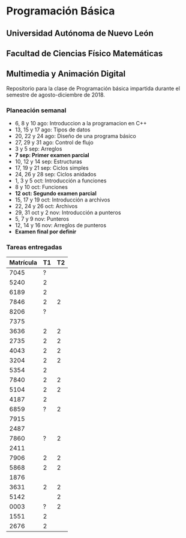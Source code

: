 # Programación Básica

## Universidad Autónoma de Nuevo León
## Facultad de Ciencias Físico Matemáticas
## Multimedia y Animación Digital

Repositorio para la clase de Programación básica impartida durante el semestre de agosto-diciembre de 2018.

### Planeación semanal

* 6, 8 y 10 ago: Introduccion a la programacion en C++
* 13, 15 y 17 ago: Tipos de datos
* 20, 22 y 24 ago: Diseño de una programa básico
* 27, 29 y 31 ago: Control de flujo
* 3 y 5 sep: Arreglos
* **7 sep: Primer examen parcial**
* 10, 12 y 14 sep: Estructuras
* 17, 19 y 21 sep: Ciclos simples
* 24, 26 y 28 sep: Ciclos anidados
* 1, 3 y 5 oct: Introducción a funciones
* 8 y 10 oct: Funciones
* **12 oct: Segundo examen parcial**
* 15, 17 y 19 oct: Introducción a archivos
* 22, 24 y 26 oct: Archivos
* 29, 31 oct y 2 nov: Introducción a punteros
* 5, 7 y 9 nov: Punteros
* 12, 14 y 16 nov: Arreglos de punteros
* **Examen final por definir**


### Tareas entregadas

Matrícula | T1 | T2 
--- | --- | --- 
7045 | ? |  
5240 | 2 |  
6189 | 2 |  
7846 | 2 | 2 
8206 | ? |  
7375 |  |  
3636 | 2 | 2 
2735 | 2 | 2 
4043 | 2 | 2 
3204 | 2 | 2 
5354 | 2 |  
7840 | 2 | 2 
5104 | 2 | 2 
4187 | 2 |  
6859 | ? | 2 
7915 |  |  
2487 |  |  
7860 | ? | 2 
2411 |  |  
7906 | 2 | 2 
5868 | 2 | 2 
1876 |  |  
3631 | 2 | 2 
5142 |  | 2 
0003 | ? | 2 
1551 | 2 |  
2676 | 2 |  